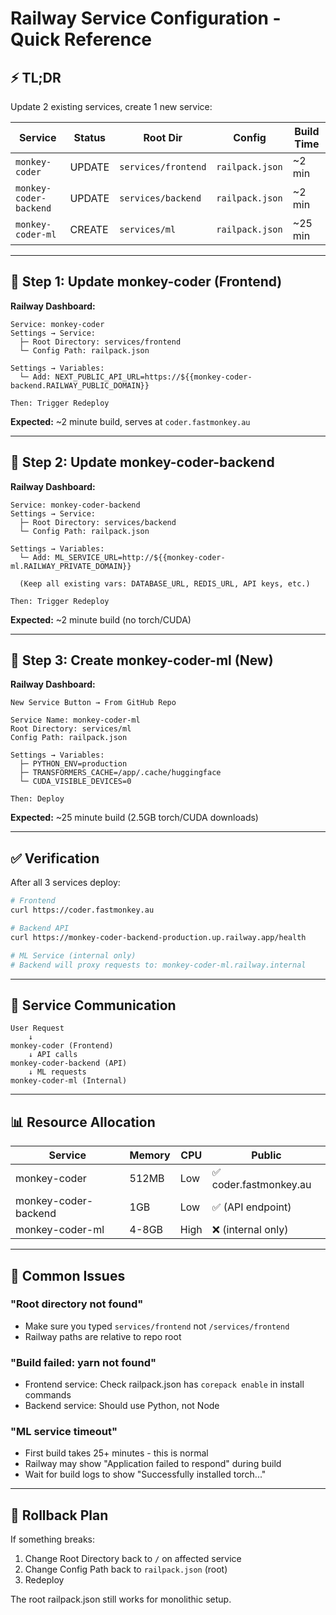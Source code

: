 # Railway Service Configuration - Quick Reference

## ⚡ TL;DR

Update 2 existing services, create 1 new service:

| Service | Status | Root Dir | Config | Build Time |
|---------|--------|----------|--------|------------|
| `monkey-coder` | UPDATE | `services/frontend` | `railpack.json` | ~2 min |
| `monkey-coder-backend` | UPDATE | `services/backend` | `railpack.json` | ~2 min |
| `monkey-coder-ml` | CREATE | `services/ml` | `railpack.json` | ~25 min |

---

## 🎯 Step 1: Update monkey-coder (Frontend)

**Railway Dashboard:**
```
Service: monkey-coder
Settings → Service:
  ├─ Root Directory: services/frontend
  └─ Config Path: railpack.json

Settings → Variables:
  └─ Add: NEXT_PUBLIC_API_URL=https://${{monkey-coder-backend.RAILWAY_PUBLIC_DOMAIN}}

Then: Trigger Redeploy
```

**Expected:** ~2 minute build, serves at `coder.fastmonkey.au`

---

## 🎯 Step 2: Update monkey-coder-backend

**Railway Dashboard:**
```
Service: monkey-coder-backend
Settings → Service:
  ├─ Root Directory: services/backend
  └─ Config Path: railpack.json

Settings → Variables:
  └─ Add: ML_SERVICE_URL=http://${{monkey-coder-ml.RAILWAY_PRIVATE_DOMAIN}}

  (Keep all existing vars: DATABASE_URL, REDIS_URL, API keys, etc.)

Then: Trigger Redeploy
```

**Expected:** ~2 minute build (no torch/CUDA)

---

## 🎯 Step 3: Create monkey-coder-ml (New)

**Railway Dashboard:**
```
New Service Button → From GitHub Repo

Service Name: monkey-coder-ml
Root Directory: services/ml
Config Path: railpack.json

Settings → Variables:
  ├─ PYTHON_ENV=production
  ├─ TRANSFORMERS_CACHE=/app/.cache/huggingface
  └─ CUDA_VISIBLE_DEVICES=0

Then: Deploy
```

**Expected:** ~25 minute build (2.5GB torch/CUDA downloads)

---

## ✅ Verification

After all 3 services deploy:

```bash
# Frontend
curl https://coder.fastmonkey.au

# Backend API
curl https://monkey-coder-backend-production.up.railway.app/health

# ML Service (internal only)
# Backend will proxy requests to: monkey-coder-ml.railway.internal
```

---

## 🔄 Service Communication

```
User Request
    ↓
monkey-coder (Frontend)
    ↓ API calls
monkey-coder-backend (API)
    ↓ ML requests
monkey-coder-ml (Internal)
```

---

## 📊 Resource Allocation

| Service | Memory | CPU | Public |
|---------|--------|-----|--------|
| monkey-coder | 512MB | Low | ✅ coder.fastmonkey.au |
| monkey-coder-backend | 1GB | Low | ✅ (API endpoint) |
| monkey-coder-ml | 4-8GB | High | ❌ (internal only) |

---

## 🚨 Common Issues

### "Root directory not found"
- Make sure you typed `services/frontend` not `/services/frontend`
- Railway paths are relative to repo root

### "Build failed: yarn not found"
- Frontend service: Check railpack.json has `corepack enable` in install commands
- Backend service: Should use Python, not Node

### "ML service timeout"
- First build takes 25+ minutes - this is normal
- Railway may show "Application failed to respond" during build
- Wait for build logs to show "Successfully installed torch..."

---

## 📝 Rollback Plan

If something breaks:

1. Change Root Directory back to `/` on affected service
2. Change Config Path back to `railpack.json` (root)
3. Redeploy

The root railpack.json still works for monolithic setup.